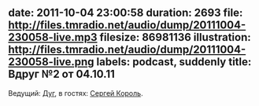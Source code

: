 date: 2011-10-04 23:00:58
duration: 2693
file: http://files.tmradio.net/audio/dump/20111004-230058-live.mp3
filesize: 86981136
illustration: http://files.tmradio.net/audio/dump/20111004-230058-live.png
labels: podcast, suddenly
title: Вдруг №2 от 04.10.11
---
Ведущий: [Дуг][1], в гостях: [Сергей Король][2].

[1]: http://www.dugwin.net/
[2]: http://ctrl-c-writer.ru/
